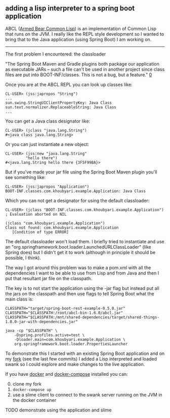 ## adding a lisp interpreter to a spring boot application

ABCL ([Armed Bear Common Lisp](https://common-lisp.net/project/armedbear/)) is an implementation of Common Lisp that runs on the JVM. I really like the REPL style development so I wanted to bring that to the Java application (using Spring Boot) I am working on.

--- 

The first problem I encountered: the classloader

"The Spring Boot Maven and Gradle plugins both package our application as executable JARs – such a file can't be used in another project since class files are put into BOOT-INF/classes. This is not a bug, but a feature." [0](https://www.baeldung.com/spring-boot-dependency)


Once you are at the ABCL REPL you can look up classes like:
```
CL-USER> (jss:japropos "String")
...
sun.swing.StringUIClientPropertyKey: Java Class
sun.text.normalizer.ReplaceableString: Java Class
...
```


You can get a Java class designator like:
```
CL-USER> (jclass "java.lang.String")
#<java class java.lang.String>
```

Or you can just instantiate a new object:
```
CL-USER> (jss:new "java.lang.String"
         "hello there")
#<java.lang.String hello there {3F5F99BA}>
```


But if you've made your jar file using the Spring Boot Maven plugin you'll see something like:
```
CL-USER> (jss:japropos "Application")
BOOT-INF.classes.com.khoubyari.example.Application: Java Class
```

Which you can not get a designator for using the default classloader:
```
CL-USER> (jclass "BOOT-INF.classes.com.khoubyari.example.Application")
; Evaluation aborted on NIL
```

```
(jclass "com.khoubyari.example.Application")
Class not found: com.khoubyari.example.Application
   [Condition of type ERROR]
```


The default classloader won't load them.
I briefly tried to instantiate and use an "org.springframework.boot.loader.LaunchedURLClassLoader" (like Spring does) but I didn't get it to work (although in principle it should be possible, I think).

The way I got around this problem was to make a pom.xml with all the dependencies I want to be able to use from Lisp and from Java and then I put that resultant jar file on the classpath.

The key is to not start the application using the -jar flag but instead put all the jars on the classpath and then use flags to tell Spring Boot what the main class is:
```
CLASSPATH="target/spring-boot-rest-example-0.5.0.jar"
CLASSPATH="$CLASSPATH:/root/abcl-bin-1.6.0/abcl.jar"
CLASSPATH="$CLASSPATH:/mnt/shared-dependencies/target/shared-things-1.0.0-jar-with-dependencies.jar"

java -cp "$CLASSPATH" \
    -Dspring.profiles.active=test \
    -Dloader.main=com.khoubyari.example.Application \
    org.springframework.boot.loader.PropertiesLauncher
```

To demonstrate this I started with an existing Spring Boot application and on my [fork](https://github.com/justin2004/spring-boot-rest-example) (see the last few commits) I added a Lisp interpreted and loaded swank so I could explore and make changes to the live application.


If you have [docker](https://docs.docker.com/install/) and [docker-compose](https://docs.docker.com/compose/install/) installed you can: 

0) clone my fork
0) `docker-compose up`
0) use a slime client to connect to the swank server running on the JVM in the docker container



TODO demonstrate using the application and slime
